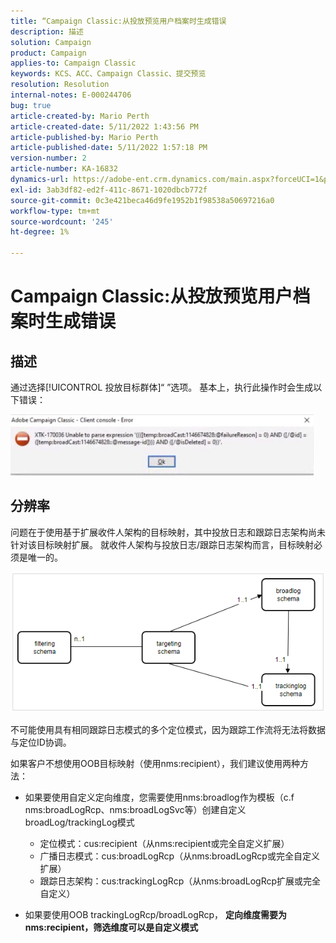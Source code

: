 ```yaml
---
title: “Campaign Classic:从投放预览用户档案时生成错误
description: 描述
solution: Campaign
product: Campaign
applies-to: Campaign Classic
keywords: KCS、ACC、Campaign Classic、提交预览
resolution: Resolution
internal-notes: E-000244706
bug: true
article-created-by: Mario Perth
article-created-date: 5/11/2022 1:43:56 PM
article-published-by: Mario Perth
article-published-date: 5/11/2022 1:57:18 PM
version-number: 2
article-number: KA-16832
dynamics-url: https://adobe-ent.crm.dynamics.com/main.aspx?forceUCI=1&pagetype=entityrecord&etn=knowledgearticle&id=ccaebf62-30d1-ec11-a7b5-0022480a8d10
exl-id: 3ab3df82-ed2f-411c-8671-1020dbcb772f
source-git-commit: 0c3e421beca46d9fe1952b1f98538a50697216a0
workflow-type: tm+mt
source-wordcount: '245'
ht-degree: 1%

---
```


# Campaign Classic:从投放预览用户档案时生成错误

## 描述


通过选择[!UICONTROL 投放目标群体]“ ”选项。 基本上，执行此操作时会生成以下错误：

![](assets/___ceaebf62-30d1-ec11-a7b5-0022480a8d10___.jpeg)




## 分辨率


问题在于使用基于扩展收件人架构的目标映射，其中投放日志和跟踪日志架构尚未针对该目标映射扩展。 就收件人架构与投放日志/跟踪日志架构而言，目标映射必须是唯一的。

![](assets/3ec555a6-30d1-ec11-a7b5-0022480a8d10.png)

不可能使用具有相同跟踪日志模式的多个定位模式，因为跟踪工作流将无法将数据与定位ID协调。

如果客户不想使用OOB目标映射（使用nms:recipient），我们建议使用两种方法：

- 如果要使用自定义定向维度，您需要使用nms:broadlog作为模板（c.f nms:broadLogRcp、nms:broadLogSvc等）创建自定义broadLog/trackingLog模式

   - 定位模式：cus:recipient（从nms:recipient或完全自定义扩展）
   - 广播日志模式：cus:broadLogRcp（从nms:broadLogRcp或完全自定义扩展）
   - 跟踪日志架构：cus:trackingLogRcp（从nms:broadLogRcp扩展或完全自定义）
- 如果要使用OOB trackingLogRcp/broadLogRcp， <b>定向维度需要为nms:recipient，筛选维度可以是自定义模式</b>
